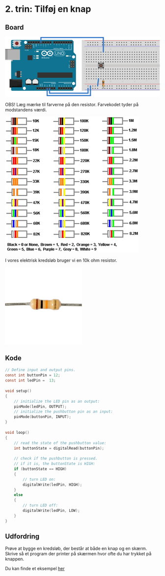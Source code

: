 # 2. trin: Tilføj en knap


## Board

![The wiring](./images/board.png)

OBS!
Læg mærke til farverne på den resistor.
Farvekodet tyder på modstandens værdi.

![restistor colors](./images/resistorColorChart.gif)

I vores elektrisk kredsløb bruger vi en 10k ohm resistor.

![10k resistor](./images/10kResistor.jpg)

## Kode

``` c
// Define input and output pins.
const int buttonPin = 12;
const int ledPin =  13;

void setup()
{
    // initialize the LED pin as an output:
    pinMode(ledPin, OUTPUT);
    // initialize the pushbutton pin as an input:
    pinMode(buttonPin, INPUT);
}

void loop()
{
    // read the state of the pushbutton value:
    int buttonState = digitalRead(buttonPin);

    // check if the pushbutton is pressed.
    // if it is, the buttonState is HIGH:
    if (buttonState == HIGH)
    {
        // turn LED on:
        digitalWrite(ledPin, HIGH);
    }
    else
    {
        // turn LED off:
        digitalWrite(ledPin, LOW);
    }
}
```
## Udfordring

Prøve at bygge en kredsløb, der består at både en knap og en skærm.
Skrive så et program der printer på skærmen
hvor ofte du har trykket på knappen.

Du kan finde et eksempel [her](udfordring/udfordring.ino)
